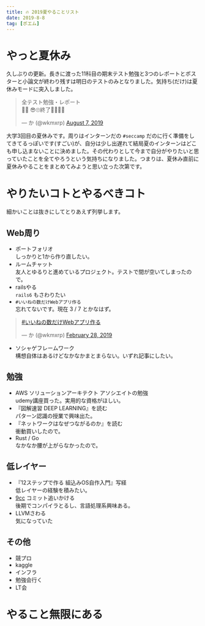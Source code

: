 ```yaml
---
title: 🔥 2019夏やることリスト
date: 2019-8-8
tag: [ポエム]
---
```


# やっと夏休み
久しぶりの更新。長きに渡った11科目の期末テスト勉強と3つのレポートとポスターと小論文が終わり残すは明日のテストのみとなりました。気持ち(だけ)は夏休みモードに突入しました。

<blockquote class="twitter-tweet"><p lang="ja" dir="ltr">全テスト勉強・レポート<br>🎉🍺 😎🙄終了💪👏🤔😇</p>&mdash; か (@wkmxrp) <a href="https://twitter.com/wkmxrp/status/1159081001231892480?ref_src=twsrc%5Etfw">August 7, 2019</a></blockquote> <script async src="https://platform.twitter.com/widgets.js" charset="utf-8"></script> 

大学3回目の夏休みです。周りはインターンだの `#seccamp` だのに行く準備をしてきてるっぽいです(すごい)が、自分は少し出遅れて結局夏のインターンはどこも申し込まないことに決めました。その代わりとして今まで自分がやりたいと思っていたことを全てやろうという気持ちになりました。つまりは、夏休み直前に夏休みやることをまとめてみようと思い立った次第です。

# やりたいコトとやるべきコト
細かいことは抜きにしてとりあえず列挙します。

## Web周り
- ポートフォリオ  
  しっかりと1から作り直したい。
- ルームチャット  
  友人とゆるりと進めているプロジェクト。テストで間が空いてしまったので。
- railsやる  
  `rails6` もさわりたい
- `#いいねの数だけWebアプリ作る`  
  忘れてないです。現在 3 / 7 とかなはず。
<blockquote class="twitter-tweet"><p lang="und" dir="ltr"><a href="https://twitter.com/hashtag/%E3%81%84%E3%81%84%E3%81%AD%E3%81%AE%E6%95%B0%E3%81%A0%E3%81%91Web%E3%82%A2%E3%83%97%E3%83%AA%E4%BD%9C%E3%82%8B?src=hash&amp;ref_src=twsrc%5Etfw">#いいねの数だけWebアプリ作る</a></p>&mdash; か (@wkmxrp) <a href="https://twitter.com/wkmxrp/status/1101156024247963649?ref_src=twsrc%5Etfw">February 28, 2019</a></blockquote> <script async src="https://platform.twitter.com/widgets.js" charset="utf-8"></script>

- ソシャゲフレームワーク  
  構想自体はあるけどなかなかまとまらない。いずれ記事にしたい。

## 勉強
- AWS ソリューションアーキテクト アソシエイトの勉強  
  udemy講座買った。実用的な資格がほしい。
- 『図解速習 DEEP LEARNING』を読む  
  パターン認識の授業で興味出た。
- 『ネットワークはなぜつながるのか』を読む  
  衝動買いしたので。
- Rust / Go  
  なかなか腰が上がらなかったので。

## 低レイヤー
- 『12ステップで作る 組込みOS自作入門』写経  
  低レイヤーの経験を積みたい。
- [9cc](https://github.com/rui314/9cc) コミット追いかける  
  後期でコンパイラとるし、言語処理系興味ある。
- LLVMさわる  
  気になっていた

## その他
- 競プロ
- kaggle
- インフラ
- 勉強会行く
- LT会

# やること無限にある

